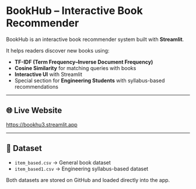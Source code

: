 # BookHub – Interactive Book Recommender  

BookHub is an interactive book recommender system built with **Streamlit**.  

It helps readers discover new books using:  
- **TF-IDF (Term Frequency–Inverse Document Frequency)**  
- **Cosine Similarity** for matching queries with books  
- **Interactive UI** with Streamlit  
- Special section for **Engineering Students** with syllabus-based recommendations  

---

## 🌐 Live Website  
https://bookhu3.streamlit.app

---

## 📂 Dataset  

- `item_based.csv` → General book dataset  
- `item_based1.csv` → Engineering syllabus-based dataset  

Both datasets are stored on GitHub and loaded directly into the app. 
